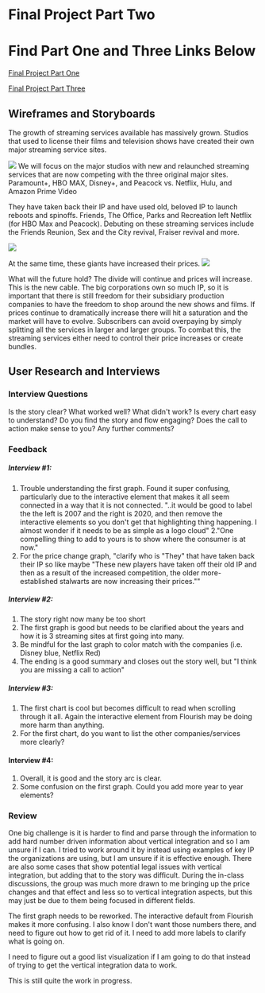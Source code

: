 # Final Project Part Two

# Find Part One and Three Links Below

[Final Project Part One](final_project_HelenHejran.md)

[Final Project Part Three](FinalProjectHejran.md)

## Wireframes and Storyboards
The growth of streaming services available has massively grown. Studios that used to license their films and television shows have created their own major streaming service sites.
<div class="flourish-embed flourish-sankey" data-src="visualisation/5527700"><script src="https://public.flourish.studio/resources/embed.js"></script></div>
<img src="https://hhejran.github.io/Portfolio/chart1.jpg">
We will focus on the major studios with new and relaunched streaming services that are now competing with the three original major sites.
Paramount+, HBO MAX, Disney+, and Peacock
vs.
Netflix, Hulu, and Amazon Prime Video

They have taken back their IP and have used old, beloved IP to launch reboots and spinoffs.
Friends, The Office, Parks and Recreation left Netflix (for HBO Max and Peacock).
Debuting on these streaming services include the Friends Reunion, Sex and the City revival, Fraiser revival and more.

<img src="https://hhejran.github.io/Portfolio/chart3.jpg">

At the same time, these giants have increased their prices.
<img src="https://hhejran.github.io/Portfolio/chart2.jpg">

What will the future hold?
The divide will continue and prices will increase. This is the new cable.
The big corporations own so much IP, so it is important that there is still freedom for their subsidiary production companies to have the freedom to shop around the new shows and films.
If prices continue to dramatically increase there will hit a saturation and the market will have to evolve.
Subscribers can avoid overpaying by simply splitting all the services in larger and larger groups.
To combat this, the streaming services either need to control their price increases or create bundles.

## User Research and Interviews
### Interview Questions
Is the story clear?
What worked well? What didn't work?
Is every chart easy to understand?
Do you find the story and flow engaging?
Does the call to action make sense to you?
Any further comments?

### Feedback
##### Interview #1:
1. Trouble understanding the first graph. Found it super confusing, particularly due to the interactive element that makes it all seem connected in a way that it is not connected. "..it would be good to label the the left is 2007 and the right is 2020, and then remove the interactive elements so you don't get that highlighting thing happening. I almost wonder if it needs to be as simple as a logo cloud"
2."One compelling thing to add to yours is to show where the consumer is at now."
3. For the price change graph, "clarify who is "They" that have taken back their IP so like maybe "These new players have taken off their old IP and then as a result of the increased competition, the older more-established stalwarts are now increasing their prices.""

##### Interview #2:
1. The story right now many be too short
2. The first graph is good but needs to be clarified about the years and how it is 3 streaming sites at first going into many.
3. Be mindful for the last graph to color match with the companies (i.e. Disney blue, Netflix Red)
4. The ending is a good summary and closes out the story well, but "I think you are missing a call to action" 

##### Interview #3:
1. The first chart is cool but becomes difficult to read when scrolling through it all. Again the interactive element from Flourish may be doing more harm than anything.
2. For the first chart, do you want to list the other companies/services more clearly?

#### Interview #4:
1. Overall, it is good and the story arc is clear.
2. Some confusion on the first graph. Could you add more year to year elements?

### Review

One big challenge is it is harder to find and parse through the information to add hard number driven information about vertical integration and so I am unsure if I can. I tried to work around it by instead using examples of key IP the organizations are using, but I am unsure if it is effective enough. There are also some cases that show potential legal issues with vertical integration, but adding that to the story was difficult. During the in-class discussions, the group was much more drawn to me bringing up the price changes and that effect and less so to vertical integration aspects, but this may just be due to them being focused in different fields.

The first graph needs to be reworked. The interactive default from Flourish makes it more confusing. I also know I don't want those numbers there, and need to figure out how to get rid of it. I need to add more labels to clarify what is going on.

I need to figure out a good list visualization if I am going to do that instead of trying to get the vertical integration data to work. 

This is still quite the work in progress.

